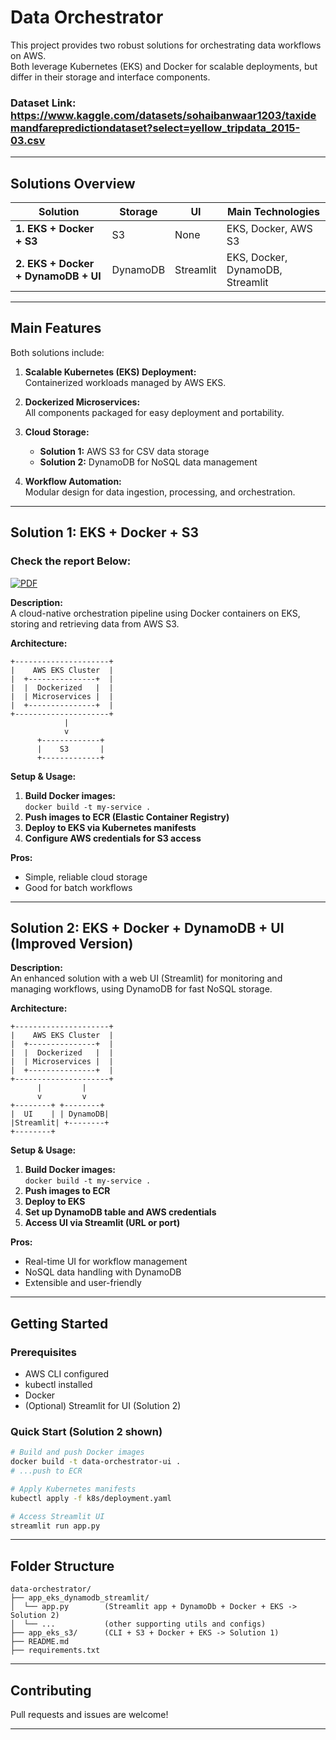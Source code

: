 # Data Orchestrator

This project provides two robust solutions for orchestrating data workflows on AWS.  
Both leverage Kubernetes (EKS) and Docker for scalable deployments, but differ in their storage and interface components.
### Dataset Link: https://www.kaggle.com/datasets/sohaibanwaar1203/taxidemandfarepredictiondataset?select=yellow_tripdata_2015-03.csv

---

## Solutions Overview

| Solution                | Storage | UI      | Main Technologies           |
|-------------------------|---------|---------|----------------------------|
| **1. EKS + Docker + S3**        | S3      | None    | EKS, Docker, AWS S3        |
| **2. EKS + Docker + DynamoDB + UI** | DynamoDB | Streamlit | EKS, Docker, DynamoDB, Streamlit |

---

## Main Features

Both solutions include:

1. **Scalable Kubernetes (EKS) Deployment:**  
   Containerized workloads managed by AWS EKS.

2. **Dockerized Microservices:**  
   All components packaged for easy deployment and portability.

3. **Cloud Storage:**  
   - **Solution 1:** AWS S3 for CSV data storage  
   - **Solution 2:** DynamoDB for NoSQL data management

4. **Workflow Automation:**  
   Modular design for data ingestion, processing, and orchestration.

---

## Solution 1: EKS + Docker + S3

### Check the report Below:
[![PDF](https://img.shields.io/badge/View%20PDF-Taxi_Demand_Fare_Report-blue)](https://github.com/JSM2512/Data-Orchestrator/blob/main/app_eks_s3/Taxi_Demand_Fare_Report.pdf)

**Description:**  
A cloud-native orchestration pipeline using Docker containers on EKS, storing and retrieving data from AWS S3.

**Architecture:**
```
+---------------------+
|    AWS EKS Cluster  |
|  +---------------+  |
|  |  Dockerized   |  |
|  | Microservices |  |
|  +---------------+  |
+---------------------+
            |
            v
      +-------------+
      |    S3       |
      +-------------+
```

**Setup & Usage:**
1. **Build Docker images:**  
   `docker build -t my-service .`
2. **Push images to ECR (Elastic Container Registry)**
3. **Deploy to EKS via Kubernetes manifests**
4. **Configure AWS credentials for S3 access**

**Pros:**  
- Simple, reliable cloud storage  
- Good for batch workflows

---

## Solution 2: EKS + Docker + DynamoDB + UI (Improved Version)

**Description:**  
An enhanced solution with a web UI (Streamlit) for monitoring and managing workflows, using DynamoDB for fast NoSQL storage.

**Architecture:**
```
+---------------------+
|    AWS EKS Cluster  |
|  +---------------+  |
|  |  Dockerized   |  |
|  | Microservices |  |
|  +---------------+  |
+---------------------+
      |         |
      v         v
+--------+ +--------+
|  UI    | | DynamoDB|
|Streamlit| +--------+
+--------+ 
```

**Setup & Usage:**
1. **Build Docker images:**  
   `docker build -t my-service .`
2. **Push images to ECR**
3. **Deploy to EKS**
4. **Set up DynamoDB table and AWS credentials**
5. **Access UI via Streamlit (URL or port)**

**Pros:**  
- Real-time UI for workflow management  
- NoSQL data handling with DynamoDB  
- Extensible and user-friendly

---

## Getting Started

### Prerequisites
- AWS CLI configured
- kubectl installed
- Docker
- (Optional) Streamlit for UI (Solution 2)

### Quick Start (Solution 2 shown)
```sh
# Build and push Docker images
docker build -t data-orchestrator-ui .
# ...push to ECR

# Apply Kubernetes manifests
kubectl apply -f k8s/deployment.yaml

# Access Streamlit UI
streamlit run app.py
```

---

## Folder Structure

```
data-orchestrator/
├── app_eks_dynamodb_streamlit/
│  └── app.py        (Streamlit app + DynamoDb + Docker + EKS -> Solution 2)
│  └── ...           (other supporting utils and configs)
├── app_eks_s3/      (CLI + S3 + Docker + EKS -> Solution 1)
├── README.md
├── requirements.txt 
```

---

## Contributing

Pull requests and issues are welcome!

---
